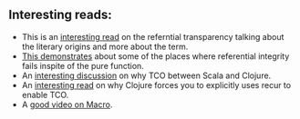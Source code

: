 ## Interesting reads:

- This is an [interesting read](https://stackoverflow.com/a/9859966/2046462) on the referntial transparency talking about the literary origins and more about the term.
- [This demonstrates](https://github.com/jafingerhut/thalia/blob/master/doc/other-topics/referential-transparency.md) about some of the places where referential integrity fails inspite of the pure function.
- An [interesting discussion](https://softwareengineering.stackexchange.com/questions/157684/what-limitations-does-the-jvm-impose-on-tail-call-optimization) on why TCO between Scala and Clojure.
- An [interesting read](https://www.mail-archive.com/clojure@googlegroups.com/msg31718.html) on why Clojure forces you to explicitly uses recur to enable TCO.
- A [good video on Macro](https://www.youtube.com/watch?v=0JXhJyTo5V8&ab_channel=ClojureTV).